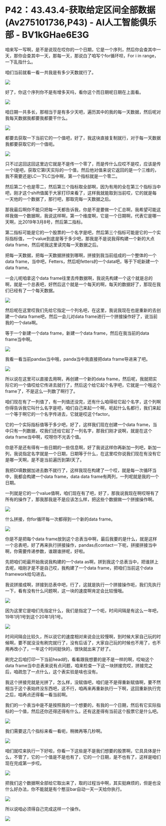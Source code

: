 # P42：43.43.4-获取给定区间全部数据(Av275101736,P43) - AI人工智能俱乐部 - BV1kGHae6E3G

咱来写一写啊，是不是说现在哎你的一个日期，它是一个序列，然后你会查其中一天，那你会查其中一天，那每一天，那说白了咱写个for循环呗，For i in range，一下乱指什么。

咱们当前就看一看一共我是有多少天数就行了。

![](img/53a7be47c113b45c16681f78e26045ab_1.png)

好了，你这个序列你不是有增多天吗，看你这个而日期呢日期在上面看。

![](img/53a7be47c113b45c16681f78e26045ab_3.png)

咱日期一共多长，那相当于是有多少天吧，遍历其中的我的每一天数据，然后呢对我每天数据我都要我都要干什么。



![](img/53a7be47c113b45c16681f78e26045ab_5.png)

都要去获取一下当前它的一个值吧，好了，我这块直接复制就行，对于每一天数据我都要获取它的一个值呃。

![](img/53a7be47c113b45c16681f78e26045ab_7.png)

只不过这回这回这里边它就是不是传一个零了，而是传什么应哎不是哎，应该是传一个I是吧，获取它第I天实际的一个值，然后他对值来说它返回的是一个三维的，我不需要还是LC一下LC当中啊，第一个指标就是一个零二。

然后第二个也是零二，然后第三个指标取全部啊，因为有用的全在第三个指标当中吧，刚才这个shift值属于大家打印来看了，这样我就能取到当前哎，它的就是每一天他的一个数据了，那行吧，那取完每一天数据之后。

那我最后啊你不能只把每一天都告诉我，你是不是要做一个汇总啊，我希望可能这样我做一个数据啊，我说这样啊，第一个维度啊，它是一个日期啊，代表它是哪一天啊，比2019年3月8号，然后第二指标。

第二指标可能是它的一个股票的一个名字是吧，然后第三个指标可能是它的一个实际指标值，一个value到底是等于多少吧，那我是不是说我得构建一个新的大点data frame，然后呢我这里读完每一天数据之后。

把每一天数据，把每一天数据拼接到哪啊，拼接到我当前组成的一个整体的一个data frame，当中吧，Fetters，然后呃fetters的一个data吧，等于下呃新建一个data frame。

一会儿呢咱拿这个data frame往里去传数据啊，我说先构建一个这个就是总的啊，就是一个总表吧，好然后这个就是一个每天的啊，每天的数据好了，那现在我们已经有了一个每天数据。



![](img/53a7be47c113b45c16681f78e26045ab_9.png)

然后呢在这里哎我们先给它指定一个列名吧，在这里，我说我现在也是重新的去创建一个data frame吧，然后一会儿对data frame进行一个拼接操作好了，说当前我的一个data啊。

等于一个新建一个data frame，新建一个data frame，然后在我当前的data frame当中啊。



![](img/53a7be47c113b45c16681f78e26045ab_11.png)

我看一看当前pandas当中哦，panda当中我直接把data frame导进来了吧。

![](img/53a7be47c113b45c16681f78e26045ab_13.png)

所以说在这里可以直接去用啊，再创建一个新的data frame，然后呢，我就把实际它的一个值哎给它传进去就行了，然后这个给它起个名字吧，它就是一个哦这个frame了，不是这么一列数了啊行了。

咱们现在有了一列值了，有一列值还没完，还有什么咱得给它起个名字，这个列啊你得告诉我它叫什么名字是吧，咱们自己来起一个啊，呃起什么名都行，我们来起一个等于啊它的一个名字传进去，它就是哎这个factor。

它的一个实际指标值等于多少吧，好了，这样我们现在创建一个data frame，当中只有一列数据，哎我们还给它起了一列名字，那我们刚才说啊，就是在这个data frame当中啊，哎呀你不光丢个值。

你是不是还有得有一些日期的一些信息啊，好了我说这样你再新加一列吧，新加一列，我说指定名字就是一个日期，日期等于什么，在这里哎你说我们现在有没有它是哪一天啊，是不是当前遍历到第I天了。

我把DI填数据加进去数不就行了，这样我现在构建了一个哎，就是每一次循环当中，我都会构建一个data frame，data data frame有两列，一列呢就是我的一个日期。

一列就是它的一个value值啊，咱们现在有了吧，好了，那我说我现在啊哎呀有了所有的操作了，那我那我是不是应该怎么样，把这些个数据做一个拼接操作啊。



![](img/53a7be47c113b45c16681f78e26045ab_15.png)

什么拼接，你for循环每一次都得到一个新的data frame。

![](img/53a7be47c113b45c16681f78e26045ab_17.png)

你是不是把每个data frame放到这个总表当中啊，最后我要的是什么，就是这样一个总表吧，好了再来执行拼接操作，pandas点contact一下呃，拼接拼接当中啊，你需要传递参数，谁跟谁拼呢，好啦。

先把咱们呃最开始我说我构建的一个data as啊，拼到我这个总表当中，把谁拼上去呢，咱刚才是不是自己哎，我构建了一个data frame，把咱们当前这个data framework给勾进去。

我说拼接成啊，拼接到总表中吧，行了，这就是执行一个拼接操作呃，我们先执行一下，看有没有什么问题啊，这一块的速度啊肯定会比较慢哦。



![](img/53a7be47c113b45c16681f78e26045ab_19.png)

因为这里它是咱们先指定什么，我们是指定了一个呃，时间间隔是有这么一年吧，19年1月1号到这个20年1月1号。



![](img/53a7be47c113b45c16681f78e26045ab_21.png)

时间间隔会比较久，所以说它的速度相对来说会比较慢啊，到时候大家自己玩的时候啊，要不就没没有刷完就行了，没有后话了，大家自己玩的时候也不用了，也不用再改小了，一年这个时间挺快的，很快就出来了好了。

刷完之后咱打印一下当前head的，看看跟我想要的是不是一样的啊，哎呦这个data frame当中总表来说有点问题，咱来检查一下这一块拼接完哎，拼接完之后，咱疏忽了一点什么，这个表实验是啥也没有。

我这个拼接完就是光拼了，怎么样，没赋值吧，咱们是不是得重新赋值啊，要不然相当于这个表始终没东西吧，这不行，咱再来再重新执行一下啊，这回重新执行完之后，咱再点还得看一看当前啊。

我们的一个表当中是不是按照我的一个想要的，有我的一个日期，然后有它实际指标的一个值，然后还你还得还得有什么，还有这差得有当前这个股票它是什么吧。



![](img/53a7be47c113b45c16681f78e26045ab_23.png)

我们需要这几个指标来看一看呃，稍微再等几秒啊。

![](img/53a7be47c113b45c16681f78e26045ab_25.png)

咱们就哎来执行一下好啦，你看一下这些是不是我们想要的股票啊，它具具体是什么，不管了，它的一个值是不是也有了，它的一个日期，是不也有了，这样是咱们现在完成第一步哎。



![](img/53a7be47c113b45c16681f78e26045ab_27.png)

把我们这个数据啊全部给它取出来了，取的过程当中啊，其实挺麻烦的，但是也没什么好办法，你不能就是有个憨豆bar自动一天一天给你执行。



![](img/53a7be47c113b45c16681f78e26045ab_29.png)

所以说咱必须得自己完成这样一个操作。

![](img/53a7be47c113b45c16681f78e26045ab_31.png)
